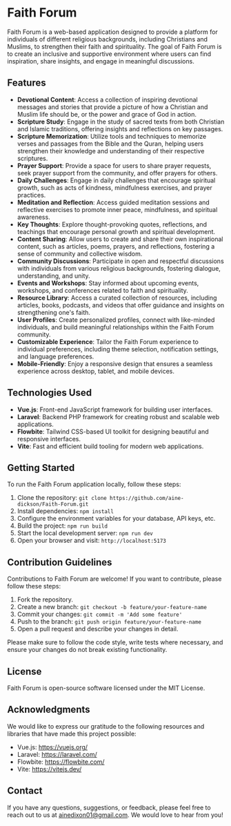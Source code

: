# Faith Forum

Faith Forum is a web-based application designed to provide a platform for individuals of different religious backgrounds, including Christians and Muslims, to strengthen their faith and spirituality. The goal of Faith Forum is to create an inclusive and supportive environment where users can find inspiration, share insights, and engage in meaningful discussions.

## Features

- **Devotional Content**: Access a collection of inspiring devotional messages and stories that provide a picture of how a Christian and Muslim life should be, or the power and grace of God in action.
- **Scripture Study**: Engage in the study of sacred texts from both Christian and Islamic traditions, offering insights and reflections on key passages.
- **Scripture Memorization**: Utilize tools and techniques to memorize verses and passages from the Bible and the Quran, helping users strengthen their knowledge and understanding of their respective scriptures.
- **Prayer Support**: Provide a space for users to share prayer requests, seek prayer support from the community, and offer prayers for others.
- **Daily Challenges**: Engage in daily challenges that encourage spiritual growth, such as acts of kindness, mindfulness exercises, and prayer practices.
- **Meditation and Reflection**: Access guided meditation sessions and reflective exercises to promote inner peace, mindfulness, and spiritual awareness.
- **Key Thoughts**: Explore thought-provoking quotes, reflections, and teachings that encourage personal growth and spiritual development.
- **Content Sharing**: Allow users to create and share their own inspirational content, such as articles, poems, prayers, and reflections, fostering a sense of community and collective wisdom.
- **Community Discussions**: Participate in open and respectful discussions with individuals from various religious backgrounds, fostering dialogue, understanding, and unity.
- **Events and Workshops**: Stay informed about upcoming events, workshops, and conferences related to faith and spirituality.
- **Resource Library**: Access a curated collection of resources, including articles, books, podcasts, and videos that offer guidance and insights on strengthening one's faith.
- **User Profiles**: Create personalized profiles, connect with like-minded individuals, and build meaningful relationships within the Faith Forum community.
- **Customizable Experience**: Tailor the Faith Forum experience to individual preferences, including theme selection, notification settings, and language preferences.
- **Mobile-Friendly**: Enjoy a responsive design that ensures a seamless experience across desktop, tablet, and mobile devices.

## Technologies Used

- **Vue.js**: Front-end JavaScript framework for building user interfaces.
- **Laravel**: Backend PHP framework for creating robust and scalable web applications.
- **Flowbite**: Tailwind CSS-based UI toolkit for designing beautiful and responsive interfaces.
- **Vite**: Fast and efficient build tooling for modern web applications.

## Getting Started

To run the Faith Forum application locally, follow these steps:

1. Clone the repository: `git clone https://github.com/aine-dickson/Faith-Forum.git`
2. Install dependencies: `npm install`
3. Configure the environment variables for your database, API keys, etc.
4. Build the project: `npm run build`
5. Start the local development server: `npm run dev`
6. Open your browser and visit: `http://localhost:5173`

## Contribution Guidelines

Contributions to Faith Forum are welcome! If you want to contribute, please follow these steps:

1. Fork the repository.
2. Create a new branch: `git checkout -b feature/your-feature-name`
3. Commit your changes: `git commit -m 'Add some feature'`
4. Push to the branch: `git push origin feature/your-feature-name`
5. Open a pull request and describe your changes in detail.

Please make sure to follow the code style, write tests where necessary, and ensure your changes do not break existing functionality.

## License

Faith Forum is open-source software licensed under the MIT License.

## Acknowledgments

We would like to express our gratitude to the following resources and libraries that have made this project possible:

- Vue.js: https://vuejs.org/
- Laravel: https://laravel.com/
- Flowbite: https://flowbite.com/
- Vite: https://vitejs.dev/

## Contact

If you have any questions, suggestions, or feedback, please feel free to reach out to us at [ainedixon01@gmail.com](mailto:ainedixon01@gmail.com). We would love to hear from you!

